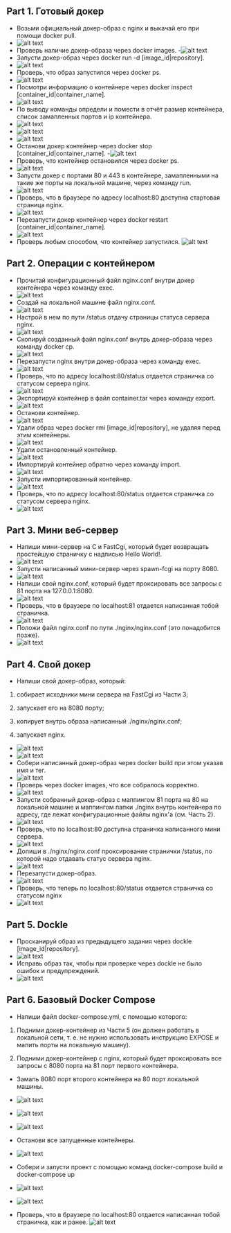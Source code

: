 ## Part 1. Готовый докер
- Возьми официальный докер-образ с nginx и выкачай его при помощи docker pull.
- ![alt text](images/image.png)
- Проверь наличие докер-образа через docker images.
-![alt text](images/image-1.png)
- Запусти докер-образ через docker run -d [image_id|repository].
- ![alt text](images/image-2.png)
- Проверь, что образ запустился через docker ps.
- ![alt text](images/image-3.png)
- Посмотри информацию о контейнере через docker inspect [container_id|container_name].
- ![alt text](images/image-4.png)
- По выводу команды определи и помести в отчёт размер контейнера, список замапленных портов и ip контейнера.
- ![alt text](images/image-5.png)
- ![alt text](images/image-6.png)
- ![alt text](images/image-7.png)
- Останови докер контейнер через docker stop [container_id|container_name].
-![alt text](images/image-8.png)
- Проверь, что контейнер остановился через docker ps.
- ![alt text](images/image-9.png)
- Запусти докер с портами 80 и 443 в контейнере, замапленными на такие же порты на локальной машине, через команду run.
- ![alt text](images/image-10.png)
- Проверь, что в браузере по адресу localhost:80 доступна стартовая страница nginx.
- ![alt text](images/image-11.png)
- Перезапусти докер контейнер через docker restart [container_id|container_name].
- ![alt text](images/image-12.png)
- Проверь любым способом, что контейнер запустился.
![alt text](images/image-13.png)

## Part 2. Операции с контейнером
- Прочитай конфигурационный файл nginx.conf внутри докер контейнера через команду exec.
- ![alt text](images/image-14.png)
- Создай на локальной машине файл nginx.conf.
- ![alt text](images/image-19.png)
- Настрой в нем по пути /status отдачу страницы статуса сервера nginx.
- ![alt text](images/image-15.png)
- Скопируй созданный файл nginx.conf внутрь докер-образа через команду docker cp.
- ![alt text](images/image-17.png)
- Перезапусти nginx внутри докер-образа через команду exec.
- ![alt text](images/image-18.png)
- Проверь, что по адресу localhost:80/status отдается страничка со статусом сервера nginx.
- ![alt text](images/image-16.png)
- Экспортируй контейнер в файл container.tar через команду export.
- ![alt text](images/image-20.png)
- Останови контейнер.
- ![alt text](images/image-21.png)
- Удали образ через docker rmi [image_id|repository], не удаляя перед этим контейнеры.
- ![alt text](images/image-22.png)
- Удали остановленный контейнер.
- ![alt text](images/image-23.png)
- Импортируй контейнер обратно через команду import.
- ![alt text](images/image-26.png)
- Запусти импортированный контейнер.
- ![alt text](images/image-24.png)
- Проверь, что по адресу localhost:80/status отдается страничка со статусом сервера nginx.
- ![alt text](images/image-25.png)

## Part 3. Мини веб-сервер
- Напиши мини-сервер на C и FastCgi, который будет возвращать простейшую страничку с надписью Hello World!.
- ![alt text](images/image-27.png)
- Запусти написанный мини-сервер через spawn-fcgi на порту 8080.
- ![alt text](images/image-28.png)
- Напиши свой nginx.conf, который будет проксировать все запросы с 81 порта на 127.0.0.1:8080.
- ![alt text](images/image-29.png)
- Проверь, что в браузере по localhost:81 отдается написанная тобой страничка.
- ![alt text](images/image-30.png)
- Положи файл nginx.conf по пути ./nginx/nginx.conf (это понадобится позже).
- ![alt text](images/image-31.png)


## Part 4. Свой докер
- Напиши свой докер-образ, который:

1) собирает исходники мини сервера на FastCgi из Части 3;

2) запускает его на 8080 порту;

3) копирует внутрь образа написанный ./nginx/nginx.conf;

4) запускает nginx.
- ![alt text](images/image-32.png)
- ![alt text](images/image-36.png)
- Собери написанный докер-образ через docker build при этом указав имя и тег.
- ![alt text](images/image-35.png)
- Проверь через docker images, что все собралось корректно.
- ![alt text](images/image-34.png)
- Запусти собранный докер-образ с маппингом 81 порта на 80 на локальной машине и маппингом папки ./nginx внутрь контейнера по адресу, где лежат конфигурационные файлы nginx'а (см. Часть 2).
- ![alt text](images/image-37.png)
- Проверь, что по localhost:80 доступна страничка написанного мини сервера.
- ![alt text](images/image-33.png)
- Допиши в ./nginx/nginx.conf проксирование странички /status, по которой надо отдавать статус сервера nginx.
- ![alt text](images/image-38.png)
- Перезапусти докер-образ.
- ![alt text](images/image-39.png)
- Проверь, что теперь по localhost:80/status отдается страничка со статусом nginx
- ![alt text](images/image-40.png)
  
## Part 5. Dockle
- Просканируй образ из предыдущего задания через dockle [image_id|repository].
- ![alt text](images/image-41.png)
- Исправь образ так, чтобы при проверке через dockle не было ошибок и предупреждений.
- ![alt text](images/image-42.png)

## Part 6. Базовый Docker Compose
- Напиши файл docker-compose.yml, с помощью которого:
1) Подними докер-контейнер из Части 5 (он должен работать в локальной сети, т. е. не нужно использовать инструкцию EXPOSE и мапить порты на локальную машину).

2) Подними докер-контейнер с nginx, который будет проксировать все запросы с 8080 порта на 81 порт первого контейнера.
- Замапь 8080 порт второго контейнера на 80 порт локальной машины.

- ![alt text](images/image-43.png)
- ![alt text](images/image-44.png)
- ![alt text](images/image-45.png)
- Останови все запущенные контейнеры.
- ![alt text](images/image-46.png)
- Собери и запусти проект с помощью команд docker-compose build и docker-compose up
- ![alt text](images/image-47.png)
- ![alt text](images/image-48.png)
- Проверь, что в браузере по localhost:80 отдается написанная тобой страничка, как и ранее.
![alt text](images/image-49.png)